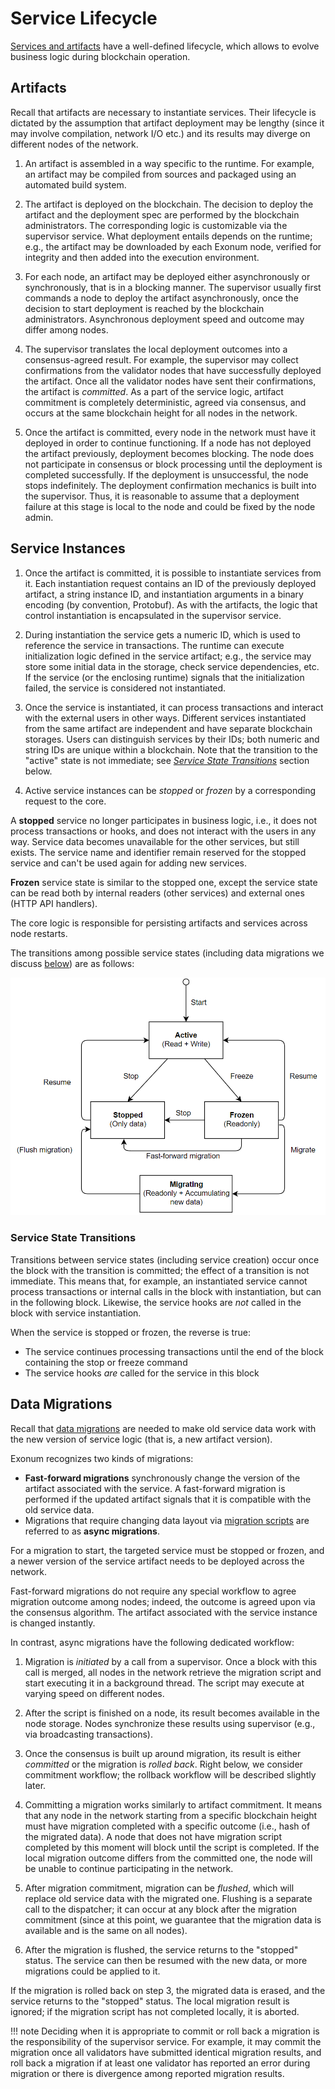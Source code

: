 # Service Lifecycle

[Services and artifacts](services.md) have a well-defined lifecycle,
which allows to evolve business logic during blockchain operation.

## Artifacts

Recall that artifacts are necessary to instantiate services. Their lifecycle
is dictated by the assumption that artifact deployment may be lengthy
(since it may involve compilation, network I/O etc.) and its results
may diverge on different nodes of the network.

1. An artifact is assembled in a way specific to the runtime. For example,
  an artifact may be compiled from sources and packaged using an automated
  build system.

2. The artifact is deployed on the blockchain.
  The decision to deploy the artifact and the deployment spec are performed
  by the blockchain administrators. The corresponding logic is customizable
  via the supervisor service. What deployment entails depends on the runtime;
  e.g., the artifact may be downloaded by each Exonum node, verified for integrity
  and then added into the execution environment.

3. For each node, an artifact may be deployed either asynchronously or synchronously,
  that is in a blocking manner. The supervisor usually first commands a node
  to deploy the artifact asynchronously, once the decision to start deployment
  is reached by the blockchain administrators. Asynchronous deployment speed
  and outcome may differ among nodes.

4. The supervisor translates the local deployment outcomes into
  a consensus-agreed result. For example, the supervisor may collect confirmations
  from the validator nodes that have successfully deployed the artifact.
  Once all the validator nodes have sent their confirmations, the artifact is *committed*.
  As a part of the service logic, artifact commitment is completely deterministic,
  agreed via consensus, and occurs at the same blockchain height for all nodes
  in the network.

5. Once the artifact is committed, every node in the network must have it deployed
  in order to continue functioning.
  If a node has not deployed the artifact previously, deployment becomes blocking.
  The node does not participate in consensus or block processing
  until the deployment is completed successfully. If the deployment is unsuccessful,
  the node stops indefinitely. The deployment confirmation mechanics is built
  into the supervisor. Thus, it is reasonable to assume that a deployment failure
  at this stage is local to the node and could be fixed by the node admin.

## Service Instances

1. Once the artifact is committed, it is possible to instantiate services
  from it.
  Each instantiation request contains an ID of the previously deployed artifact,
  a string instance ID, and instantiation arguments in a binary encoding
  (by convention, Protobuf). As with the artifacts, the logic that control
  instantiation is encapsulated in the supervisor service.

2. During instantiation the service gets a numeric ID, which is used to reference
  the service in transactions. The runtime can execute initialization logic defined
  in the service artifact; e.g., the service may store some initial data
  in the storage, check service dependencies, etc. If the service
  (or the enclosing runtime) signals that the initialization failed,
  the service is considered not instantiated.

3. Once the service is instantiated, it can process transactions and interact
  with the external users in other ways. Different services instantiated
  from the same artifact are independent and have separate blockchain storages.
  Users can distinguish services by their IDs; both numeric and string IDs
  are unique within a blockchain. Note that the transition to the "active" state
  is not immediate; see [*Service State Transitions*](#service-state-transitions)
  section below.

4. Active service instances can be *stopped* or *frozen* by a corresponding request
  to the core.

A **stopped** service no longer participates in business logic, i.e.,
it does not process transactions or hooks, and does not interact with the users
in any way. Service data becomes unavailable for the other services,
but still exists. The service name and identifier remain reserved
for the stopped service and can't be used again for adding new services.

**Frozen** service state is similar to the stopped one, except the service
state can be read both by internal readers (other services) and external ones
(HTTP API handlers).

The core logic is responsible for persisting artifacts and services
across node restarts.

The transitions among possible service states (including data migrations
we discuss [below](#data-migrations)) are as follows:

![Service transitions](../images/service-states.png)

### Service State Transitions

Transitions between service states (including service creation) occur
once the block with the transition is committed; the effect of a transition
is not immediate. This means that, for example, an instantiated service
cannot process transactions or internal calls in the block with instantiation,
but can in the following block. Likewise, the service hooks are *not* called
in the block with service instantiation.

When the service is stopped or frozen, the reverse is true:

- The service continues processing transactions until the end of the block
  containing the stop or freeze command
- The service hooks *are* called for the service in this block

## Data Migrations

Recall that [data migrations](services.md#data-migrations) are needed to
make old service data work with the new version of service logic (that is,
a new artifact version).

Exonum recognizes two kinds of migrations:

- **Fast-forward migrations** synchronously change the version
  of the artifact associated with the service. A fast-forward migration is performed
  if the updated artifact signals that it is compatible with the old service data.
- Migrations that require changing data layout via
  [migration scripts](../glossary.md#migration-script) are referred
  to as **async migrations**.

For a migration to start, the targeted service must be stopped or frozen, and
a newer version of the service artifact needs to be deployed
across the network.

Fast-forward migrations do not require any special workflow to agree migration
outcome among nodes; indeed, the outcome is agreed upon via the consensus algorithm.
The artifact associated with the service instance is changed instantly.

In contrast, async migrations have the following dedicated workflow:

1. Migration is *initiated* by a call from a supervisor. Once a block with
  this call is merged, all nodes in the network retrieve the migration script
  and start executing it in a background thread. The script may execute
  at varying speed on different nodes.

2. After the script is finished on a node, its result becomes available
  in the node storage. Nodes synchronize these results using supervisor
  (e.g., via broadcasting transactions).

3. Once the consensus is built up around migration, its result is either
  *committed* or the migration is *rolled back*. Right below, we consider
  commitment workflow; the rollback workflow will be described slightly later.

4. Committing a migration works similarly to artifact commitment.
  It means that any node in the network starting from a specific
  blockchain height must have migration completed with a specific outcome
  (i.e., hash of the migrated data). A node that does not have
  migration script completed by this moment will block until the script
  is completed. If the local migration outcome differs from the committed one,
  the node will be unable to continue participating in the network.

5. After migration commitment, migration can be *flushed*, which will replace
  old service data with the migrated one. Flushing is a separate call
  to the dispatcher; it can occur at any block after the migration commitment
  (since at this point, we guarantee that the migration data is available
  and is the same on all nodes).

6. After the migration is flushed, the service returns to the "stopped" status.
  The service can then be resumed with the new data, or more migrations
  could be applied to it.

If the migration is rolled back on step 3, the migrated data is erased,
and the service returns to the "stopped" status. The local migration result
is ignored; if the migration script has not completed locally, it is aborted.

!!! note
    Deciding when it is appropriate to commit or roll back a migration
    is the responsibility of the supervisor service. For example, it may commit
    the migration once all validators have submitted identical migration results,
    and roll back a migration if at least one validator has reported an error
    during migration or there is divergence among reported migration results.
